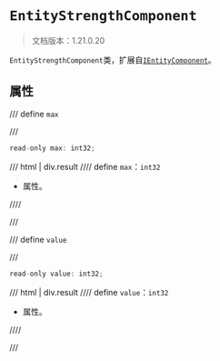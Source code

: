 # `EntityStrengthComponent`

> 文档版本：1.21.0.20

`EntityStrengthComponent`类，扩展自[`IEntityComponent`](./ientitycomponent.md)。

## 属性

/// define
`max`


///

```js
read-only max: int32;
```

/// html | div.result
//// define
`max`：`int32`

- 属性。


////

///


/// define
`value`


///

```js
read-only value: int32;
```

/// html | div.result
//// define
`value`：`int32`

- 属性。


////

///


